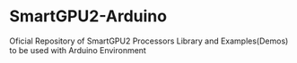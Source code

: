 # SmartGPU2-Arduino
Oficial Repository of SmartGPU2 Processors Library and Examples(Demos) to be used with Arduino Environment
